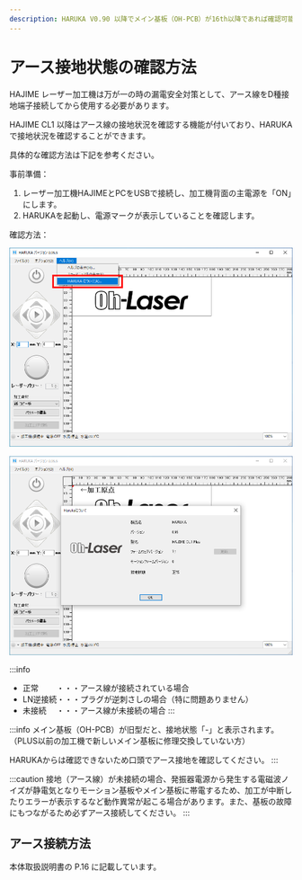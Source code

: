 ```yaml
---
description: HARUKA V0.90 以降でメイン基板（OH-PCB）が16th以降であれば確認可能
---
```


# アース接地状態の確認方法

HAJIME レーザー加工機は万が一の時の漏電安全対策として、アース線をD種接地端子接続してから使用する必要があります。

HAJIME CL1 以降はアース線の接地状況を確認する機能が付いており、HARUKAで接地状況を確認することができます。

具体的な確認方法は下記を参考ください。

事前準備：

1. レーザー加工機HAJIMEとPCをUSBで接続し、加工機背面の主電源を「ON」にします。
2. HARUKAを起動し、電源マークが表示していることを確認します。

確認方法：

![1. ヘルプの「HARUKA について」をクリックします。](/assets/20191015_07.png)

![2. 接地状態を確認します。](/assets/20191015_08.png)

:::info
* 正常　　 ・・・アース線が接続されている場合
* LN逆接続・・・プラグが逆刺さしの場合（特に問題ありません）
* 未接続　 ・・・アース線が未接続の場合
:::

:::info
メイン基板（OH-PCB）が旧型だと、接地状態「-」と表示されます。（PLUS以前の加工機で新しいメイン基板に修理交換していない方）

HARUKAからは確認できないため口頭でアース接地を確認してください。
:::

:::caution
接地（アース線）が未接続の場合、発振器電源から発生する電磁波ノイズが静電気となりモーション基板やメイン基板に帯電するため、加工が中断したりエラーが表示するなど動作異常が起こる場合があります。また、基板の故障にもつながるため必ずアース接続してください。
:::

## アース接続方法

本体取扱説明書の P.16 に記載しています。

